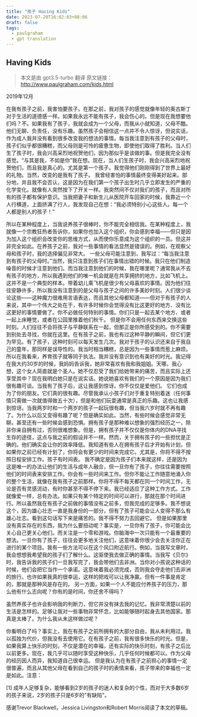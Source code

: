```yaml
---
title: "孩子 Having Kids"
date: 2023-07-20T16:02:03+08:06
draft: false
tags:
  - paulgraham
  - gpt translation
---
```


## Having Kids

> 本文是由 gpt3.5-turbo 翻译
> 原文链接：http://www.paulgraham.com/kids.html

2019年12月

在我有孩子之前，我害怕要孩子。在那之前，我对孩子的感觉就像年轻的奥古斯丁对于生活的道德感一样。如果我永远不能有孩子，我会伤心的。但是现在我想要他们吗？不。如果我有了孩子，我就会成为一个父母，而我从小就知道，父母不酷。他们无聊、负责任，没有乐趣。虽然孩子会相信这一点并不令人惊讶，但说实话，作为成人我并没有看到很多改变我的想法的事情。每当我注意到有孩子的父母时，孩子们似乎都很糟糕，而父母则是可怜的疲惫生物，即使他们取得了胜利。当人们生了孩子时，我会兴高采烈地祝贺他们，因为那似乎是该做的事。但是我完全没有感觉。“与其是我，不如是你”我在想。现在，当人们生孩子时，我会兴高采烈地祝贺他们，而且我是真心的。尤其是第一个孩子。我觉得他们刚刚得到了世界上最好的礼物。当然，改变的是我有了孩子。
我曾经害怕的事情最终变得美好起来。部分地，并且我不会否认，这是因为在我们第一个孩子出生时几乎立即发生的严重的化学变化。就像有人突然按下了开关一样。我突然间不仅对我们的孩子，而且对所有的孩子都有保护意识。当我把妻子和新生儿从医院开车回家的时候，我靠近一个人行横道，上面挤满了行人，我发现自己在想：“我必须特别小心这些人。每一个人都是别人的孩子！”

所以在某种程度上，当我说养孩子很棒时，你不能完全相信我。在某种程度上，我就像一个宗教狂热者告诉你，如果你也加入这个组织，你会感到幸福——但只是因为加入这个组织会改变你的思维方式，从而使你乐意成为这个组织的一员。但这并非完全如此。在养孩子之前，我对一些事情的看法显然是错误的。例如，在观察父母和孩子时，我的选择偏见非常大。
一些父母可能注意到，我写过：“每当我注意到有孩子的父母时。”当然，我只注意到孩子们在事情出错的时候。我只在他们制造噪音的时候才注意到他们。而当我注意到他们的时候，我在哪里呢？通常我从不去有孩子的地方，所以我遇到他们的唯一机会就是在共享拥挤的地方，比如飞机上。这并不是一个典型的样本。带着幼儿乘飞机是很少有父母喜欢的事情。因为他们往往安静许多，所以我没有注意到的是父母与孩子之间的许多美妙时刻。人们很少谈论这些——这种魔力很难用言语表达，而且其他父母都知道——但对于有孩子的人来说，其中一个伟大之处在于，有许多时候你会觉得没有比这更好的地方、没有比这更好的事情要做了。你不必做任何特别的事情。你们只是一起去某个地方、或者一起上床睡觉，或者在公园里推着他们秋千。
但是你不会用任何东西来交换这些时刻。人们往往不会将孩子与平静联系在一起，但那正是你所感受到的。你不需要到别处去寻找，你就在这里。在有孩子之前，我也有过这种平静的瞬间，但它们更为罕见。有了孩子，这种时刻可以每天发生几次。我对于孩子的认识还来自于我自己的童年，那同样是误导性的。我当时相当糟糕，总是因为一些事情而惹上麻烦。所以在我看来，养育孩子就等同于执法。我并没有意识到也有美好的时光。我记得在我大约30岁的时候，我妈妈告诉我，她非常喜欢有我和我姐姐。天哪，我心想，这个女人简直就是个圣人。她不仅忍受了我们给她带来的痛苦，而且实际上还享受其中？现在我明白她只是在说实话。她说她喜欢有我们的一个原因是因为我们很有趣可谈。当我有了孩子后，这让我感到惊讶。你不仅仅是爱他们。
它们也成为了你的朋友。它们真的很有趣。尽管我承认小孩子们对于重复特别着迷（任何事情只需做一次就值得做五十次），但是和他们玩耍通常是真正的乐趣。这也让我感到惊讶。当我两岁时和一个两岁的孩子一起玩很有趣，但当我六岁时就不再有趣了。为什么以后又变得有趣了呢？但是确实如此。当然，有些时候会感觉非常无聊。甚至还有一些时候会感到恐惧。拥有孩子是那种难以想象的强烈经历之一，除非你亲自拥有过，否则很难想象。但是，拥有孩子并不仅仅是你体内的DNA寻找生存的途径，这点与我之前的假设并不一样。然而，关于拥有孩子的一些担忧是正确的。他们确实会让你的效率降低。我知道有些人在拥有孩子后才开始有计划，但如果你之前已经有计划了，你将会有更少的时间来完成它。尤其是，你将不得不按照日程安排工作。孩子有时间表。
我不确定是因为孩子们本来就这样，还是因为这是唯一的办法让他们的生活与成年人融合，但一旦你有了孩子，你往往需要按照他们的时间表来安排工作。你会有一些时间来工作。但你不能让工作随意地涌入你的整个生活，就像在我有孩子之前那样。你将不得不每天都在同一个时间工作，无论是否有灵感流动，有时你甚至不得不停下来。我已经适应了这种工作方式。工作就像爱一样，总有办法。如果只有某个特定的时间可以进行，那就在那个时间进行。所以虽然我在有孩子之前做的事情没有之前多，但我完成的足够多。我不想说这个，因为雄心壮志一直是我身份的一部分，但有了孩子可能会让人变得不那么有雄心壮志。看到这句话写下来是痛苦的。我不得不努力去回避它。
但是如果那里没有真实存在的东西，我为什么要扭动呢？事实是，一旦你有了孩子，你可能会比关心自己更关心他们。而关注是一个零和游戏。你脑海中一次只能有一个最重要的想法。一旦你有了孩子，往往会更多地关注他们，这意味着你很少会去关注你正在进行的某个项目。我有一些方法可以在这个风口附近航行。例如，当我写文章时，我会想想我希望我的孩子们了解什么。这驱使我去做正确的事情。当我写《贝尔》时，我告诉我的孩子们一旦我写完了，我会带他们去非洲。当你对小孩说这种话的时候，他们会把它当作一个承诺。这意味着我必须完成，否则我会夺走他们去非洲的旅行。也许如果我真的很幸运，这样的把戏可以让我净赢。但有一件事是肯定的，那就是那种风是存在的。
另一方面，如果一个人不能应付养孩子的压力，那么他有什么志向呢？你有的是时间，你还舍不得吗？

虽然养孩子也许会影响我的判断力，但它并没有抹去我的记忆。我非常清楚以前的生活是怎样的。足够让我对一些事物非常怀念，比如能够随时起身去其他国家。那真是太棒了。为什么我从未这样做过呢？

你看明白了吗？事实上，我在有孩子之前所拥有的大部分自由，我从未利用过。我以孤独为代价，但我没有去使用它。在有孩子之前，我有很多快乐的时光。但是，如果我算上快乐的时刻，不仅是潜在的幸福，还有实际的快乐时刻，有孩子之后比以前更多。现在，我几乎可以随时享受这种快乐，几乎任何时候都可以。作为父母的经历因人而异，我知道自己很幸运。
但是我认为在有孩子之前担心的事情一定很普遍，而且从其他父母在看到自己的孩子时的表情来看，孩子带来的幸福也一定是如此。注意：

[1] 成年人足够复杂，能够看到2岁的孩子的迷人和复杂的个性，而对于大多数6岁的孩子来说，2岁的孩子只是6岁的"有缺陷"。

感谢Trevor Blackwell，Jessica Livingston和Robert Morris阅读了本文的草稿。
